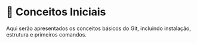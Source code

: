 # 📘 Conceitos Iniciais

Aqui serão apresentados os conceitos básicos do Git, incluindo instalação, estrutura e primeiros comandos.
